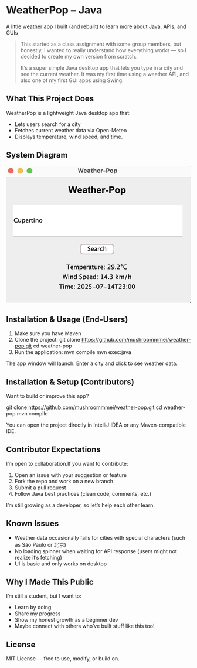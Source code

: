 # WeatherPop – Java

A little weather app I built (and rebuilt) to learn more about Java, APIs, and GUIs

> This started as a class assignment with some group members, but honestly, I wanted to really understand how everything works — so I decided to create my own version from scratch.
>
> It’s a super simple Java desktop app that lets you type in a city and see the current weather. It was my first time using a weather API, and also one of my first GUI apps using Swing.

## What This Project Does

WeatherPop is a lightweight Java desktop app that:

- Lets users search for a city
- Fetches current weather data via Open-Meteo
- Displays temperature, wind speed, and time.

## System Diagram

![App Screenshot](assets/screenshot.png)

## Installation & Usage (End-Users)

1. Make sure you have Maven
2. Clone the project:
   git clone https://github.com/mushroommmei/weather-pop.git
   cd weather-pop
3. Run the application:
   mvn compile
   mvn exec:java

The app window will launch. Enter a city and click to see weather data.

## Installation & Setup (Contributors)

Want to build or improve this app?

git clone https://github.com/mushroommmei/weather-pop.git
cd weather-pop
mvn compile

You can open the project directly in IntelliJ IDEA or any Maven-compatible IDE.

## Contributor Expectations

I’m open to collaboration.If you want to contribute:

1. Open an issue with your suggestion or feature
2. Fork the repo and work on a new branch
3. Submit a pull request
4. Follow Java best practices (clean code, comments, etc.)

I’m still growing as a developer, so let’s help each other learn.

## Known Issues

- Weather data occasionally fails for cities with special characters (such as São Paulo or 北京)
- No loading spinner when waiting for API response (users might not realize it’s fetching)
- UI is basic and only works on desktop

## Why I Made This Public

I’m still a student, but I want to:

* Learn by doing
* Share my progress
* Show my honest growth as a beginner dev
* Maybe connect with others who’ve built stuff like this too!

## License

MIT License — free to use, modify, or build on.
